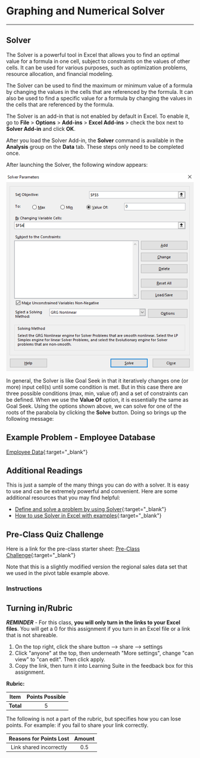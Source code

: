 
# Graphing and Numerical Solver
---
## Solver 
The Solver is a powerful tool in Excel that allows you to find an optimal value for a formula in one cell, subject to constraints on the values of other cells. It can be used for various purposes, such as optimization problems, resource allocation, and financial modeling.

The Solver can be used to find the maximum or minimum value of a formula by changing the values in the cells that are referenced by the formula. It can also be used to find a specific value for a formula by changing the values in the cells that are referenced by the formula.

The Solver is an add-in that is not enabled by default in Excel. To enable it, go to **File** > **Options** > **Add-ins** > **Excel Add-ins** > check the box next to **Solver Add-in** and click **OK**.

After you load the Solver Add-in, the **Solver** command is available in the **Analysis** group on the **Data** tab. These steps only need to be completed once.

After launching the Solver, the following window appears:

![Solver_Window.png](Solver_Window.png)

In general, the Solver is like Goal Seek in that it iteratively changes one (or more) input cell(s) until some condition is met. But in this case there are three possible conditions (max, min, value of) and a set of constraints can be defined. When we use the **Value Of** option, it is essentially the same as Goal Seek. Using the options shown above, we can solve for one of the roots of the parabola by clicking the **Solve** button. Doing so brings up the following message:



## Example Problem - Employee Database

[Employee Data](https://docs.google.com/spreadsheets/d/1sUXazdoYdaaf5bpILrYyn8qKoJO5BTQ9aQ1Pdomc5J0/edit?usp=sharing){:target="_blank"}


## Additional Readings

This is just a sample of the many things you can do with a solver. It is easy to use and can be extremely 
powerful and convenient. Here are some additional resources that you may find helpful:

* [Define and solve a problem by using Solver](https://support.microsoft.com/en-us/office/define-and-solve-a-problem-by-using-solver-5d1a388f-079d-43ac-a7eb-f63e45925040){:target="_blank"}
* [How to use Solver in Excel with examples](https://www.ablebits.com/office-addins-blog/excel-solver-examples/){:target="_blank"}

## Pre-Class Quiz Challenge
Here is a link for the pre-class starter sheet: [Pre-Class Challenge](https://docs.google.com/spreadsheets/d/1U3q5NoCiYXrQ9XyYayJCNSyTibYSjzqggOx4_vNVk20/edit?gid=51987489#gid=51987489){:target="_blank"}

Note that this is a slightly modified version the regional sales data set that we used in the pivot table example above. 

### Instructions

 ## Turning in/Rubric

**_REMINDER_** - For this class, **you will only turn in the links to your Excel files**. You will get a 0 for this assignment if you turn in an Excel file or a link that is not shareable. 

1. On the top right, click the share button --> share --> settings
2. Click "anyone" at the top, then underneath "More settings", change "can view" to "can edit". Then click apply. 
3. Copy the link, then turn it into Learning Suite in the feedback box for this assignment.

**Rubric:**

|                      Item                      | Points Possible |
|:----------------------------------------------:|:---------------:|
| <div style="text-align: right">**Total**</div> |        5        |

The following is not a part of the rubric, but specifies how you can lose points. For example: if you fail to share your link correctly.

|               **Reasons for Points Lost**                | **Amount** |  
|:--------------------------------------------------------:|:----------:|
|                 Link shared incorrectly                  |    0.5     |

